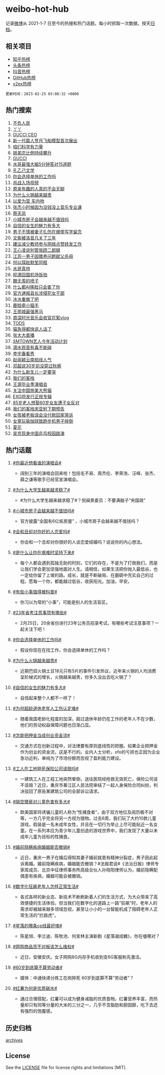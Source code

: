 # weibo-hot-hub

记录[微博](https://www.weibo.com)从 2021-1-7 日至今的热搜和热门话题。每小时抓取一次数据，按天[归档](archives)。

## 相关项目

- [知乎热榜](https://github.com/lonnyzhang423/zhihu-hot-hub)
- [头条热榜](https://github.com/lonnyzhang423/toutiao-hot-hub)
- [抖音热榜](https://github.com/lonnyzhang423/douyin-hot-hub)
- [GitHub热榜](https://github.com/lonnyzhang423/github-hot-hub)
- [v2ex热榜](https://github.com/lonnyzhang423/v2ex-hot-hub)


`更新时间：2023-02-25 03:08:32 +0800`

## 热门搜索

1. [不负人民](https://m.weibo.cn/search?containerid=100103type%3D1%26t%3D10%26q%3D%23%E4%B8%8D%E8%B4%9F%E4%BA%BA%E6%B0%91%23&stream_entry_id=51&isnewpage=1&extparam=seat%3D1%26stream_entry_id%3D51%26filter_type%3Drealtimehot%26c_type%3D51%26pos%3D0%26cate%3D10103%26dgr%3D0%26display_time%3D1677265711%26pre_seqid%3D16772657110680193607348&luicode=10000011&lfid=106003type%253D25%2526t%253D3%2526disable_hot%253D1%2526filter_type%253Drealtimehot)
1. [丫丫](https://m.weibo.cn/search?containerid=100103type%3D1%26t%3D10%26q%3D%E4%B8%AB%E4%B8%AB&stream_entry_id=31&isnewpage=1&extparam=seat%3D1%26q%3D%25E4%25B8%25AB%25E4%25B8%25AB%26dgr%3D0%26realpos%3D1%26pos%3D0%26stream_entry_id%3D31%26lcate%3D5001%26filter_type%3Drealtimehot%26flag%3D16%26band_rank%3D1%26c_type%3D31%26cate%3D5001%26display_time%3D1677265711%26pre_seqid%3D16772657110680193607348&luicode=10000011&lfid=106003type%253D25%2526t%253D3%2526disable_hot%253D1%2526filter_type%253Drealtimehot)
1. [GUCCI CEO](https://m.weibo.cn/search?containerid=100103type%3D1%26t%3D10%26q%3DGUCCI+CEO&stream_entry_id=31&isnewpage=1&extparam=seat%3D1%26q%3DGUCCI%2520CEO%26dgr%3D0%26realpos%3D2%26pos%3D1%26stream_entry_id%3D31%26lcate%3D5001%26filter_type%3Drealtimehot%26flag%3D16%26band_rank%3D2%26c_type%3D31%26cate%3D5001%26display_time%3D1677265711%26pre_seqid%3D16772657110680193607348&luicode=10000011&lfid=106003type%253D25%2526t%253D3%2526disable_hot%253D1%2526filter_type%253Drealtimehot)
1. [新一代载人登月飞船模型首次展出](https://m.weibo.cn/search?containerid=100103type%3D1%26t%3D10%26q%3D%23%E6%96%B0%E4%B8%80%E4%BB%A3%E8%BD%BD%E4%BA%BA%E7%99%BB%E6%9C%88%E9%A3%9E%E8%88%B9%E6%A8%A1%E5%9E%8B%E9%A6%96%E6%AC%A1%E5%B1%95%E5%87%BA%23&stream_entry_id=31&isnewpage=1&extparam=seat%3D1%26q%3D%2523%25E6%2596%25B0%25E4%25B8%2580%25E4%25BB%25A3%25E8%25BD%25BD%25E4%25BA%25BA%25E7%2599%25BB%25E6%259C%2588%25E9%25A3%259E%25E8%2588%25B9%25E6%25A8%25A1%25E5%259E%258B%25E9%25A6%2596%25E6%25AC%25A1%25E5%25B1%2595%25E5%2587%25BA%2523%26dgr%3D0%26realpos%3D3%26pos%3D2%26stream_entry_id%3D31%26lcate%3D5001%26filter_type%3Drealtimehot%26flag%3D0%26band_rank%3D3%26c_type%3D31%26cate%3D5001%26display_time%3D1677265711%26pre_seqid%3D16772657110680193607348&luicode=10000011&lfid=106003type%253D25%2526t%253D3%2526disable_hot%253D1%2526filter_type%253Drealtimehot)
1. [咱们科学有力量](https://m.weibo.cn/search?containerid=100103type%3D1%26t%3D10%26q%3D%23%E5%92%B1%E4%BB%AC%E7%A7%91%E5%AD%A6%E6%9C%89%E5%8A%9B%E9%87%8F%23&stream_entry_id=31&isnewpage=1&extparam=seat%3D1%26q%3D%2523%25E5%2592%25B1%25E4%25BB%25AC%25E7%25A7%2591%25E5%25AD%25A6%25E6%259C%2589%25E5%258A%259B%25E9%2587%258F%2523%26dgr%3D0%26pos%3D3%26stream_entry_id%3D31%26topic_ad%3D1%26lcate%3D5001%26filter_type%3Drealtimehot%26band_rank%3D4%26c_type%3D31%26cate%3D5001%26adid%3D180799%26display_time%3D1677265711%26pre_seqid%3D16772657110680193607348&luicode=10000011&lfid=106003type%253D25%2526t%253D3%2526disable_hot%253D1%2526filter_type%253Drealtimehot)
1. [姐弟恋比例持续攀升](https://m.weibo.cn/search?containerid=100103type%3D1%26t%3D10%26q%3D%23%E5%A7%90%E5%BC%9F%E6%81%8B%E6%AF%94%E4%BE%8B%E6%8C%81%E7%BB%AD%E6%94%80%E5%8D%87%23&stream_entry_id=31&isnewpage=1&extparam=seat%3D1%26q%3D%2523%25E5%25A7%2590%25E5%25BC%259F%25E6%2581%258B%25E6%25AF%2594%25E4%25BE%258B%25E6%258C%2581%25E7%25BB%25AD%25E6%2594%2580%25E5%258D%2587%2523%26dgr%3D0%26realpos%3D4%26pos%3D4%26stream_entry_id%3D31%26lcate%3D5001%26filter_type%3Drealtimehot%26flag%3D0%26band_rank%3D4%26c_type%3D31%26cate%3D5001%26display_time%3D1677265711%26pre_seqid%3D16772657110680193607348&luicode=10000011&lfid=106003type%253D25%2526t%253D3%2526disable_hot%253D1%2526filter_type%253Drealtimehot)
1. [GUCCI](https://m.weibo.cn/search?containerid=100103type%3D1%26t%3D10%26q%3DGUCCI&stream_entry_id=31&isnewpage=1&extparam=seat%3D1%26q%3DGUCCI%26dgr%3D0%26realpos%3D5%26pos%3D5%26stream_entry_id%3D31%26lcate%3D5001%26filter_type%3Drealtimehot%26flag%3D16%26band_rank%3D5%26c_type%3D31%26cate%3D5001%26display_time%3D1677265711%26pre_seqid%3D16772657110680193607348&luicode=10000011&lfid=106003type%253D25%2526t%253D3%2526disable_hot%253D1%2526filter_type%253Drealtimehot)
1. [水哥最强大脑5分钟答对15道题](https://m.weibo.cn/search?containerid=100103type%3D1%26t%3D10%26q%3D%23%E6%B0%B4%E5%93%A5%E6%9C%80%E5%BC%BA%E5%A4%A7%E8%84%915%E5%88%86%E9%92%9F%E7%AD%94%E5%AF%B915%E9%81%93%E9%A2%98%23&stream_entry_id=31&isnewpage=1&extparam=seat%3D1%26q%3D%2523%25E6%25B0%25B4%25E5%2593%25A5%25E6%259C%2580%25E5%25BC%25BA%25E5%25A4%25A7%25E8%2584%25915%25E5%2588%2586%25E9%2592%259F%25E7%25AD%2594%25E5%25AF%25B915%25E9%2581%2593%25E9%25A2%2598%2523%26dgr%3D0%26realpos%3D6%26pos%3D6%26stream_entry_id%3D31%26lcate%3D5001%26filter_type%3Drealtimehot%26flag%3D0%26band_rank%3D6%26c_type%3D31%26cate%3D5001%26display_time%3D1677265711%26pre_seqid%3D16772657110680193607348&luicode=10000011&lfid=106003type%253D25%2526t%253D3%2526disable_hot%253D1%2526filter_type%253Drealtimehot)
1. [孔乙己文学](https://m.weibo.cn/search?containerid=100103type%3D1%26t%3D10%26q%3D%23%E5%AD%94%E4%B9%99%E5%B7%B1%E6%96%87%E5%AD%A6%23&stream_entry_id=31&isnewpage=1&extparam=seat%3D1%26q%3D%2523%25E5%25AD%2594%25E4%25B9%2599%25E5%25B7%25B1%25E6%2596%2587%25E5%25AD%25A6%2523%26dgr%3D0%26realpos%3D7%26pos%3D7%26stream_entry_id%3D31%26lcate%3D5001%26filter_type%3Drealtimehot%26flag%3D16%26band_rank%3D7%26c_type%3D31%26cate%3D5001%26display_time%3D1677265711%26pre_seqid%3D16772657110680193607348&luicode=10000011&lfid=106003type%253D25%2526t%253D3%2526disable_hot%253D1%2526filter_type%253Drealtimehot)
1. [你会选择单休的工作吗](https://m.weibo.cn/search?containerid=100103type%3D1%26t%3D10%26q%3D%23%E4%BD%A0%E4%BC%9A%E9%80%89%E6%8B%A9%E5%8D%95%E4%BC%91%E7%9A%84%E5%B7%A5%E4%BD%9C%E5%90%97%23&stream_entry_id=31&isnewpage=1&extparam=seat%3D1%26q%3D%2523%25E4%25BD%25A0%25E4%25BC%259A%25E9%2580%2589%25E6%258B%25A9%25E5%258D%2595%25E4%25BC%2591%25E7%259A%2584%25E5%25B7%25A5%25E4%25BD%259C%25E5%2590%2597%2523%26dgr%3D0%26realpos%3D8%26pos%3D8%26stream_entry_id%3D31%26lcate%3D5001%26filter_type%3Drealtimehot%26flag%3D0%26band_rank%3D8%26c_type%3D31%26cate%3D5001%26display_time%3D1677265711%26pre_seqid%3D16772657110680193607348&luicode=10000011&lfid=106003type%253D25%2526t%253D3%2526disable_hot%253D1%2526filter_type%253Drealtimehot)
1. [肖战入场视频](https://m.weibo.cn/search?containerid=100103type%3D1%26t%3D10%26q%3D%E8%82%96%E6%88%98%E5%85%A5%E5%9C%BA%E8%A7%86%E9%A2%91&stream_entry_id=31&isnewpage=1&extparam=seat%3D1%26q%3D%25E8%2582%2596%25E6%2588%2598%25E5%2585%25A5%25E5%259C%25BA%25E8%25A7%2586%25E9%25A2%2591%26dgr%3D0%26realpos%3D9%26pos%3D9%26stream_entry_id%3D31%26lcate%3D5001%26filter_type%3Drealtimehot%26flag%3D16%26band_rank%3D9%26c_type%3D31%26cate%3D5001%26display_time%3D1677265711%26pre_seqid%3D16772657110680193607348&luicode=10000011&lfid=106003type%253D25%2526t%253D3%2526disable_hot%253D1%2526filter_type%253Drealtimehot)
1. [原来有趣的人真的不会无聊](https://m.weibo.cn/search?containerid=100103type%3D1%26t%3D10%26q%3D%23%E5%8E%9F%E6%9D%A5%E6%9C%89%E8%B6%A3%E7%9A%84%E4%BA%BA%E7%9C%9F%E7%9A%84%E4%B8%8D%E4%BC%9A%E6%97%A0%E8%81%8A%23&stream_entry_id=31&isnewpage=1&extparam=seat%3D1%26q%3D%2523%25E5%258E%259F%25E6%259D%25A5%25E6%259C%2589%25E8%25B6%25A3%25E7%259A%2584%25E4%25BA%25BA%25E7%259C%259F%25E7%259A%2584%25E4%25B8%258D%25E4%25BC%259A%25E6%2597%25A0%25E8%2581%258A%2523%26dgr%3D0%26realpos%3D10%26pos%3D10%26stream_entry_id%3D31%26lcate%3D5001%26filter_type%3Drealtimehot%26flag%3D16%26band_rank%3D10%26c_type%3D31%26cate%3D5001%26display_time%3D1677265711%26pre_seqid%3D16772657110680193607348&luicode=10000011&lfid=106003type%253D25%2526t%253D3%2526disable_hot%253D1%2526filter_type%253Drealtimehot)
1. [为什么火锅越来越贵](https://m.weibo.cn/search?containerid=100103type%3D1%26t%3D10%26q%3D%23%E4%B8%BA%E4%BB%80%E4%B9%88%E7%81%AB%E9%94%85%E8%B6%8A%E6%9D%A5%E8%B6%8A%E8%B4%B5%23&stream_entry_id=31&isnewpage=1&extparam=seat%3D1%26q%3D%2523%25E4%25B8%25BA%25E4%25BB%2580%25E4%25B9%2588%25E7%2581%25AB%25E9%2594%2585%25E8%25B6%258A%25E6%259D%25A5%25E8%25B6%258A%25E8%25B4%25B5%2523%26dgr%3D0%26realpos%3D11%26pos%3D11%26stream_entry_id%3D31%26lcate%3D5001%26filter_type%3Drealtimehot%26flag%3D0%26band_rank%3D11%26c_type%3D31%26cate%3D5001%26display_time%3D1677265711%26pre_seqid%3D16772657110680193607348&luicode=10000011&lfid=106003type%253D25%2526t%253D3%2526disable_hot%253D1%2526filter_type%253Drealtimehot)
1. [以爱为营 车内吻](https://m.weibo.cn/search?containerid=100103type%3D1%26t%3D10%26q%3D%E4%BB%A5%E7%88%B1%E4%B8%BA%E8%90%A5+%E8%BD%A6%E5%86%85%E5%90%BB&stream_entry_id=31&isnewpage=1&extparam=seat%3D1%26q%3D%25E4%25BB%25A5%25E7%2588%25B1%25E4%25B8%25BA%25E8%2590%25A5%2520%25E8%25BD%25A6%25E5%2586%2585%25E5%2590%25BB%26dgr%3D0%26realpos%3D12%26pos%3D12%26stream_entry_id%3D31%26lcate%3D5001%26filter_type%3Drealtimehot%26flag%3D0%26band_rank%3D12%26c_type%3D31%26cate%3D5001%26display_time%3D1677265711%26pre_seqid%3D16772657110680193607348&luicode=10000011&lfid=106003type%253D25%2526t%253D3%2526disable_hot%253D1%2526filter_type%253Drealtimehot)
1. [张杰小时候因为没钱没上音乐专业课](https://m.weibo.cn/search?containerid=100103type%3D1%26t%3D10%26q%3D%23%E5%BC%A0%E6%9D%B0%E5%B0%8F%E6%97%B6%E5%80%99%E5%9B%A0%E4%B8%BA%E6%B2%A1%E9%92%B1%E6%B2%A1%E4%B8%8A%E9%9F%B3%E4%B9%90%E4%B8%93%E4%B8%9A%E8%AF%BE%23&stream_entry_id=31&isnewpage=1&extparam=seat%3D1%26q%3D%2523%25E5%25BC%25A0%25E6%259D%25B0%25E5%25B0%258F%25E6%2597%25B6%25E5%2580%2599%25E5%259B%25A0%25E4%25B8%25BA%25E6%25B2%25A1%25E9%2592%25B1%25E6%25B2%25A1%25E4%25B8%258A%25E9%259F%25B3%25E4%25B9%2590%25E4%25B8%2593%25E4%25B8%259A%25E8%25AF%25BE%2523%26dgr%3D0%26realpos%3D13%26pos%3D13%26stream_entry_id%3D31%26lcate%3D5001%26filter_type%3Drealtimehot%26flag%3D0%26band_rank%3D13%26c_type%3D31%26cate%3D5001%26display_time%3D1677265711%26pre_seqid%3D16772657110680193607348&luicode=10000011&lfid=106003type%253D25%2526t%253D3%2526disable_hot%253D1%2526filter_type%253Drealtimehot)
1. [蔡天凤](https://m.weibo.cn/search?containerid=100103type%3D1%26t%3D10%26q%3D%E8%94%A1%E5%A4%A9%E5%87%A4&stream_entry_id=31&isnewpage=1&extparam=seat%3D1%26q%3D%25E8%2594%25A1%25E5%25A4%25A9%25E5%2587%25A4%26dgr%3D0%26realpos%3D14%26pos%3D14%26stream_entry_id%3D31%26lcate%3D5001%26filter_type%3Drealtimehot%26flag%3D0%26band_rank%3D14%26c_type%3D31%26cate%3D5001%26display_time%3D1677265711%26pre_seqid%3D16772657110680193607348&luicode=10000011&lfid=106003type%253D25%2526t%253D3%2526disable_hot%253D1%2526filter_type%253Drealtimehot)
1. [小城市房子会越来越不值钱吗](https://m.weibo.cn/search?containerid=100103type%3D1%26t%3D10%26q%3D%23%E5%B0%8F%E5%9F%8E%E5%B8%82%E6%88%BF%E5%AD%90%E4%BC%9A%E8%B6%8A%E6%9D%A5%E8%B6%8A%E4%B8%8D%E5%80%BC%E9%92%B1%E5%90%97%23&stream_entry_id=31&isnewpage=1&extparam=seat%3D1%26q%3D%2523%25E5%25B0%258F%25E5%259F%258E%25E5%25B8%2582%25E6%2588%25BF%25E5%25AD%2590%25E4%25BC%259A%25E8%25B6%258A%25E6%259D%25A5%25E8%25B6%258A%25E4%25B8%258D%25E5%2580%25BC%25E9%2592%25B1%25E5%2590%2597%2523%26dgr%3D0%26realpos%3D15%26pos%3D15%26stream_entry_id%3D31%26lcate%3D5001%26filter_type%3Drealtimehot%26flag%3D0%26band_rank%3D15%26c_type%3D31%26cate%3D5001%26display_time%3D1677265711%26pre_seqid%3D16772657110680193607348&luicode=10000011&lfid=106003type%253D25%2526t%253D3%2526disable_hot%253D1%2526filter_type%253Drealtimehot)
1. [自信的女生的魅力有多大](https://m.weibo.cn/search?containerid=100103type%3D1%26t%3D10%26q%3D%23%E8%87%AA%E4%BF%A1%E7%9A%84%E5%A5%B3%E7%94%9F%E7%9A%84%E9%AD%85%E5%8A%9B%E6%9C%89%E5%A4%9A%E5%A4%A7%23&stream_entry_id=31&isnewpage=1&extparam=seat%3D1%26q%3D%2523%25E8%2587%25AA%25E4%25BF%25A1%25E7%259A%2584%25E5%25A5%25B3%25E7%2594%259F%25E7%259A%2584%25E9%25AD%2585%25E5%258A%259B%25E6%259C%2589%25E5%25A4%259A%25E5%25A4%25A7%2523%26dgr%3D0%26realpos%3D16%26pos%3D16%26stream_entry_id%3D31%26lcate%3D5001%26filter_type%3Drealtimehot%26flag%3D0%26band_rank%3D16%26c_type%3D31%26cate%3D5001%26display_time%3D1677265711%26pre_seqid%3D16772657110680193607348&luicode=10000011&lfid=106003type%253D25%2526t%253D3%2526disable_hot%253D1%2526filter_type%253Drealtimehot)
1. [男子不慎被妻子扎伤在绷带写字留念](https://m.weibo.cn/search?containerid=100103type%3D1%26t%3D10%26q%3D%23%E7%94%B7%E5%AD%90%E4%B8%8D%E6%85%8E%E8%A2%AB%E5%A6%BB%E5%AD%90%E6%89%8E%E4%BC%A4%E5%9C%A8%E7%BB%B7%E5%B8%A6%E5%86%99%E5%AD%97%E7%95%99%E5%BF%B5%23&stream_entry_id=31&isnewpage=1&extparam=seat%3D1%26q%3D%2523%25E7%2594%25B7%25E5%25AD%2590%25E4%25B8%258D%25E6%2585%258E%25E8%25A2%25AB%25E5%25A6%25BB%25E5%25AD%2590%25E6%2589%258E%25E4%25BC%25A4%25E5%259C%25A8%25E7%25BB%25B7%25E5%25B8%25A6%25E5%2586%2599%25E5%25AD%2597%25E7%2595%2599%25E5%25BF%25B5%2523%26dgr%3D0%26realpos%3D17%26pos%3D17%26stream_entry_id%3D31%26lcate%3D5001%26filter_type%3Drealtimehot%26flag%3D0%26band_rank%3D17%26c_type%3D31%26cate%3D5001%26display_time%3D1677265711%26pre_seqid%3D16772657110680193607348&luicode=10000011&lfid=106003type%253D25%2526t%253D3%2526disable_hot%253D1%2526filter_type%253Drealtimehot)
1. [文紫被洛音凡关了三年](https://m.weibo.cn/search?containerid=100103type%3D1%26t%3D10%26q%3D%23%E6%96%87%E7%B4%AB%E8%A2%AB%E6%B4%9B%E9%9F%B3%E5%87%A1%E5%85%B3%E4%BA%86%E4%B8%89%E5%B9%B4%23&stream_entry_id=31&isnewpage=1&extparam=seat%3D1%26q%3D%2523%25E6%2596%2587%25E7%25B4%25AB%25E8%25A2%25AB%25E6%25B4%259B%25E9%259F%25B3%25E5%2587%25A1%25E5%2585%25B3%25E4%25BA%2586%25E4%25B8%2589%25E5%25B9%25B4%2523%26dgr%3D0%26realpos%3D18%26pos%3D18%26stream_entry_id%3D31%26lcate%3D5001%26filter_type%3Drealtimehot%26flag%3D0%26band_rank%3D18%26c_type%3D31%26cate%3D5001%26display_time%3D1677265711%26pre_seqid%3D16772657110680193607348&luicode=10000011&lfid=106003type%253D25%2526t%253D3%2526disable_hot%253D1%2526filter_type%253Drealtimehot)
1. [建议减少教师参与网络点赞转发工作](https://m.weibo.cn/search?containerid=100103type%3D1%26t%3D10%26q%3D%23%E5%BB%BA%E8%AE%AE%E5%87%8F%E5%B0%91%E6%95%99%E5%B8%88%E5%8F%82%E4%B8%8E%E7%BD%91%E7%BB%9C%E7%82%B9%E8%B5%9E%E8%BD%AC%E5%8F%91%E5%B7%A5%E4%BD%9C%23&stream_entry_id=31&isnewpage=1&extparam=seat%3D1%26q%3D%2523%25E5%25BB%25BA%25E8%25AE%25AE%25E5%2587%258F%25E5%25B0%2591%25E6%2595%2599%25E5%25B8%2588%25E5%258F%2582%25E4%25B8%258E%25E7%25BD%2591%25E7%25BB%259C%25E7%2582%25B9%25E8%25B5%259E%25E8%25BD%25AC%25E5%258F%2591%25E5%25B7%25A5%25E4%25BD%259C%2523%26dgr%3D0%26realpos%3D19%26pos%3D19%26stream_entry_id%3D31%26lcate%3D5001%26filter_type%3Drealtimehot%26flag%3D0%26band_rank%3D19%26c_type%3D31%26cate%3D5001%26display_time%3D1677265711%26pre_seqid%3D16772657110680193607348&luicode=10000011&lfid=106003type%253D25%2526t%253D3%2526disable_hot%253D1%2526filter_type%253Drealtimehot)
1. [王心凌说别管我跷二郎腿](https://m.weibo.cn/search?containerid=100103type%3D1%26t%3D10%26q%3D%23%E7%8E%8B%E5%BF%83%E5%87%8C%E8%AF%B4%E5%88%AB%E7%AE%A1%E6%88%91%E8%B7%B7%E4%BA%8C%E9%83%8E%E8%85%BF%23&stream_entry_id=31&isnewpage=1&extparam=seat%3D1%26q%3D%2523%25E7%258E%258B%25E5%25BF%2583%25E5%2587%258C%25E8%25AF%25B4%25E5%2588%25AB%25E7%25AE%25A1%25E6%2588%2591%25E8%25B7%25B7%25E4%25BA%258C%25E9%2583%258E%25E8%2585%25BF%2523%26dgr%3D0%26realpos%3D20%26pos%3D20%26stream_entry_id%3D31%26lcate%3D5001%26filter_type%3Drealtimehot%26flag%3D0%26band_rank%3D20%26c_type%3D31%26cate%3D5001%26display_time%3D1677265711%26pre_seqid%3D16772657110680193607348&luicode=10000011&lfid=106003type%253D25%2526t%253D3%2526disable_hot%253D1%2526filter_type%253Drealtimehot)
1. [江苏一男子因赡养问题弑父杀母](https://m.weibo.cn/search?containerid=100103type%3D1%26t%3D10%26q%3D%23%E6%B1%9F%E8%8B%8F%E4%B8%80%E7%94%B7%E5%AD%90%E5%9B%A0%E8%B5%A1%E5%85%BB%E9%97%AE%E9%A2%98%E5%BC%91%E7%88%B6%E6%9D%80%E6%AF%8D%23&stream_entry_id=31&isnewpage=1&extparam=seat%3D1%26q%3D%2523%25E6%25B1%259F%25E8%258B%258F%25E4%25B8%2580%25E7%2594%25B7%25E5%25AD%2590%25E5%259B%25A0%25E8%25B5%25A1%25E5%2585%25BB%25E9%2597%25AE%25E9%25A2%2598%25E5%25BC%2591%25E7%2588%25B6%25E6%259D%2580%25E6%25AF%258D%2523%26dgr%3D0%26realpos%3D21%26pos%3D21%26stream_entry_id%3D31%26lcate%3D5001%26filter_type%3Drealtimehot%26flag%3D0%26band_rank%3D21%26c_type%3D31%26cate%3D5001%26display_time%3D1677265711%26pre_seqid%3D16772657110680193607348&luicode=10000011&lfid=106003type%253D25%2526t%253D3%2526disable_hot%253D1%2526filter_type%253Drealtimehot)
1. [何以琛赵默笙同框](https://m.weibo.cn/search?containerid=100103type%3D1%26t%3D10%26q%3D%23%E4%BD%95%E4%BB%A5%E7%90%9B%E8%B5%B5%E9%BB%98%E7%AC%99%E5%90%8C%E6%A1%86%23&stream_entry_id=31&isnewpage=1&extparam=seat%3D1%26q%3D%2523%25E4%25BD%2595%25E4%25BB%25A5%25E7%2590%259B%25E8%25B5%25B5%25E9%25BB%2598%25E7%25AC%2599%25E5%2590%258C%25E6%25A1%2586%2523%26dgr%3D0%26realpos%3D22%26pos%3D22%26stream_entry_id%3D31%26lcate%3D5001%26filter_type%3Drealtimehot%26flag%3D0%26band_rank%3D22%26c_type%3D31%26cate%3D5001%26display_time%3D1677265711%26pre_seqid%3D16772657110680193607348&luicode=10000011&lfid=106003type%253D25%2526t%253D3%2526disable_hot%253D1%2526filter_type%253Drealtimehot)
1. [水哥真帅](https://m.weibo.cn/search?containerid=100103type%3D1%26t%3D10%26q%3D%E6%B0%B4%E5%93%A5%E7%9C%9F%E5%B8%85&stream_entry_id=31&isnewpage=1&extparam=seat%3D1%26q%3D%25E6%25B0%25B4%25E5%2593%25A5%25E7%259C%259F%25E5%25B8%2585%26dgr%3D0%26realpos%3D23%26pos%3D23%26stream_entry_id%3D31%26lcate%3D5001%26filter_type%3Drealtimehot%26flag%3D0%26band_rank%3D23%26c_type%3D31%26cate%3D5001%26display_time%3D1677265711%26pre_seqid%3D16772657110680193607348&luicode=10000011&lfid=106003type%253D25%2526t%253D3%2526disable_hot%253D1%2526filter_type%253Drealtimehot)
1. [程潇回国机场饭拍](https://m.weibo.cn/search?containerid=100103type%3D1%26t%3D10%26q%3D%23%E7%A8%8B%E6%BD%87%E5%9B%9E%E5%9B%BD%E6%9C%BA%E5%9C%BA%E9%A5%AD%E6%8B%8D%23&stream_entry_id=31&isnewpage=1&extparam=seat%3D1%26q%3D%2523%25E7%25A8%258B%25E6%25BD%2587%25E5%259B%259E%25E5%259B%25BD%25E6%259C%25BA%25E5%259C%25BA%25E9%25A5%25AD%25E6%258B%258D%2523%26dgr%3D0%26realpos%3D24%26pos%3D24%26stream_entry_id%3D31%26lcate%3D5001%26filter_type%3Drealtimehot%26flag%3D0%26band_rank%3D24%26c_type%3D31%26cate%3D5001%26display_time%3D1677265711%26pre_seqid%3D16772657110680193607348&luicode=10000011&lfid=106003type%253D25%2526t%253D3%2526disable_hot%253D1%2526filter_type%253Drealtimehot)
1. [魏无羡的喷子](https://m.weibo.cn/search?containerid=100103type%3D1%26t%3D10%26q%3D%23%E9%AD%8F%E6%97%A0%E7%BE%A1%E7%9A%84%E5%96%B7%E5%AD%90%23&stream_entry_id=31&isnewpage=1&extparam=seat%3D1%26q%3D%2523%25E9%25AD%258F%25E6%2597%25A0%25E7%25BE%25A1%25E7%259A%2584%25E5%2596%25B7%25E5%25AD%2590%2523%26dgr%3D0%26realpos%3D25%26pos%3D25%26stream_entry_id%3D31%26lcate%3D5001%26filter_type%3Drealtimehot%26flag%3D0%26band_rank%3D25%26c_type%3D31%26cate%3D5001%26display_time%3D1677265711%26pre_seqid%3D16772657110680193607348&luicode=10000011&lfid=106003type%253D25%2526t%253D3%2526disable_hot%253D1%2526filter_type%253Drealtimehot)
1. [什么都AI换脸只会害了你](https://m.weibo.cn/search?containerid=100103type%3D1%26t%3D10%26q%3D%23%E4%BB%80%E4%B9%88%E9%83%BDAI%E6%8D%A2%E8%84%B8%E5%8F%AA%E4%BC%9A%E5%AE%B3%E4%BA%86%E4%BD%A0%23&stream_entry_id=31&isnewpage=1&extparam=seat%3D1%26q%3D%2523%25E4%25BB%2580%25E4%25B9%2588%25E9%2583%25BDAI%25E6%258D%25A2%25E8%2584%25B8%25E5%258F%25AA%25E4%25BC%259A%25E5%25AE%25B3%25E4%25BA%2586%25E4%25BD%25A0%2523%26dgr%3D0%26realpos%3D26%26pos%3D26%26stream_entry_id%3D31%26lcate%3D5001%26filter_type%3Drealtimehot%26flag%3D0%26band_rank%3D26%26c_type%3D31%26cate%3D5001%26display_time%3D1677265711%26pre_seqid%3D16772657110680193607348&luicode=10000011&lfid=106003type%253D25%2526t%253D3%2526disable_hot%253D1%2526filter_type%253Drealtimehot)
1. [官方通报县长涉侵犯女干部](https://m.weibo.cn/search?containerid=100103type%3D1%26t%3D10%26q%3D%23%E5%AE%98%E6%96%B9%E9%80%9A%E6%8A%A5%E5%8E%BF%E9%95%BF%E6%B6%89%E4%BE%B5%E7%8A%AF%E5%A5%B3%E5%B9%B2%E9%83%A8%23&stream_entry_id=31&isnewpage=1&extparam=seat%3D1%26q%3D%2523%25E5%25AE%2598%25E6%2596%25B9%25E9%2580%259A%25E6%258A%25A5%25E5%258E%25BF%25E9%2595%25BF%25E6%25B6%2589%25E4%25BE%25B5%25E7%258A%25AF%25E5%25A5%25B3%25E5%25B9%25B2%25E9%2583%25A8%2523%26dgr%3D0%26realpos%3D27%26pos%3D27%26stream_entry_id%3D31%26lcate%3D5001%26filter_type%3Drealtimehot%26flag%3D0%26band_rank%3D27%26c_type%3D31%26cate%3D5001%26display_time%3D1677265711%26pre_seqid%3D16772657110680193607348&luicode=10000011&lfid=106003type%253D25%2526t%253D3%2526disable_hot%253D1%2526filter_type%253Drealtimehot)
1. [冰冰重做了吧](https://m.weibo.cn/search?containerid=100103type%3D1%26t%3D10%26q%3D%23%E5%86%B0%E5%86%B0%E9%87%8D%E5%81%9A%E4%BA%86%E5%90%A7%23&stream_entry_id=31&isnewpage=1&extparam=seat%3D1%26q%3D%2523%25E5%2586%25B0%25E5%2586%25B0%25E9%2587%258D%25E5%2581%259A%25E4%25BA%2586%25E5%2590%25A7%2523%26dgr%3D0%26realpos%3D28%26pos%3D28%26stream_entry_id%3D31%26lcate%3D5001%26filter_type%3Drealtimehot%26flag%3D0%26band_rank%3D28%26c_type%3D31%26cate%3D5001%26display_time%3D1677265711%26pre_seqid%3D16772657110680193607348&luicode=10000011&lfid=106003type%253D25%2526t%253D3%2526disable_hot%253D1%2526filter_type%253Drealtimehot)
1. [鹿晗牵小猫手](https://m.weibo.cn/search?containerid=100103type%3D1%26t%3D10%26q%3D%23%E9%B9%BF%E6%99%97%E7%89%B5%E5%B0%8F%E7%8C%AB%E6%89%8B%23&stream_entry_id=31&isnewpage=1&extparam=seat%3D1%26q%3D%2523%25E9%25B9%25BF%25E6%2599%2597%25E7%2589%25B5%25E5%25B0%258F%25E7%258C%25AB%25E6%2589%258B%2523%26dgr%3D0%26realpos%3D29%26pos%3D29%26stream_entry_id%3D31%26lcate%3D5001%26filter_type%3Drealtimehot%26flag%3D0%26band_rank%3D29%26c_type%3D31%26cate%3D5001%26display_time%3D1677265711%26pre_seqid%3D16772657110680193607348&luicode=10000011&lfid=106003type%253D25%2526t%253D3%2526disable_hot%253D1%2526filter_type%253Drealtimehot)
1. [王雨城最强黑马](https://m.weibo.cn/search?containerid=100103type%3D1%26t%3D10%26q%3D%23%E7%8E%8B%E9%9B%A8%E5%9F%8E%E6%9C%80%E5%BC%BA%E9%BB%91%E9%A9%AC%23&stream_entry_id=31&isnewpage=1&extparam=seat%3D1%26q%3D%2523%25E7%258E%258B%25E9%259B%25A8%25E5%259F%258E%25E6%259C%2580%25E5%25BC%25BA%25E9%25BB%2591%25E9%25A9%25AC%2523%26dgr%3D0%26realpos%3D30%26pos%3D30%26stream_entry_id%3D31%26lcate%3D5001%26filter_type%3Drealtimehot%26flag%3D0%26band_rank%3D30%26c_type%3D31%26cate%3D5001%26display_time%3D1677265711%26pre_seqid%3D16772657110680193607348&luicode=10000011&lfid=106003type%253D25%2526t%253D3%2526disable_hot%253D1%2526filter_type%253Drealtimehot)
1. [周深时光音乐会收官花絮vlog](https://m.weibo.cn/search?containerid=100103type%3D1%26t%3D10%26q%3D%23%E5%91%A8%E6%B7%B1%E6%97%B6%E5%85%89%E9%9F%B3%E4%B9%90%E4%BC%9A%E6%94%B6%E5%AE%98%E8%8A%B1%E7%B5%AEvlog%23&stream_entry_id=31&isnewpage=1&extparam=seat%3D1%26q%3D%2523%25E5%2591%25A8%25E6%25B7%25B1%25E6%2597%25B6%25E5%2585%2589%25E9%259F%25B3%25E4%25B9%2590%25E4%25BC%259A%25E6%2594%25B6%25E5%25AE%2598%25E8%258A%25B1%25E7%25B5%25AEvlog%2523%26dgr%3D0%26realpos%3D31%26pos%3D31%26stream_entry_id%3D31%26lcate%3D5001%26filter_type%3Drealtimehot%26flag%3D0%26band_rank%3D31%26c_type%3D31%26cate%3D5001%26display_time%3D1677265711%26pre_seqid%3D16772657110680193607348&luicode=10000011&lfid=106003type%253D25%2526t%253D3%2526disable_hot%253D1%2526filter_type%253Drealtimehot)
1. [TODS](https://m.weibo.cn/search?containerid=100103type%3D1%26t%3D10%26q%3DTODS&stream_entry_id=31&isnewpage=1&extparam=seat%3D1%26q%3DTODS%26dgr%3D0%26realpos%3D32%26pos%3D32%26stream_entry_id%3D31%26lcate%3D5001%26filter_type%3Drealtimehot%26flag%3D0%26band_rank%3D32%26c_type%3D31%26cate%3D5001%26display_time%3D1677265711%26pre_seqid%3D16772657110680193607348&luicode=10000011&lfid=106003type%253D25%2526t%253D3%2526disable_hot%253D1%2526filter_type%253Drealtimehot)
1. [猫急得都快说人话了](https://m.weibo.cn/search?containerid=100103type%3D1%26t%3D10%26q%3D%23%E7%8C%AB%E6%80%A5%E5%BE%97%E9%83%BD%E5%BF%AB%E8%AF%B4%E4%BA%BA%E8%AF%9D%E4%BA%86%23&stream_entry_id=31&isnewpage=1&extparam=seat%3D1%26q%3D%2523%25E7%258C%25AB%25E6%2580%25A5%25E5%25BE%2597%25E9%2583%25BD%25E5%25BF%25AB%25E8%25AF%25B4%25E4%25BA%25BA%25E8%25AF%259D%25E4%25BA%2586%2523%26dgr%3D0%26realpos%3D33%26pos%3D33%26stream_entry_id%3D31%26lcate%3D5001%26filter_type%3Drealtimehot%26flag%3D1%26band_rank%3D33%26c_type%3D31%26cate%3D5001%26display_time%3D1677265711%26pre_seqid%3D16772657110680193607348&luicode=10000011&lfid=106003type%253D25%2526t%253D3%2526disable_hot%253D1%2526filter_type%253Drealtimehot)
1. [张大大直播](https://m.weibo.cn/search?containerid=100103type%3D1%26t%3D10%26q%3D%23%E5%BC%A0%E5%A4%A7%E5%A4%A7%E7%9B%B4%E6%92%AD%23&stream_entry_id=31&isnewpage=1&extparam=seat%3D1%26q%3D%2523%25E5%25BC%25A0%25E5%25A4%25A7%25E5%25A4%25A7%25E7%259B%25B4%25E6%2592%25AD%2523%26dgr%3D0%26realpos%3D34%26pos%3D34%26stream_entry_id%3D31%26lcate%3D5001%26filter_type%3Drealtimehot%26flag%3D0%26band_rank%3D34%26c_type%3D31%26cate%3D5001%26display_time%3D1677265711%26pre_seqid%3D16772657110680193607348&luicode=10000011&lfid=106003type%253D25%2526t%253D3%2526disable_hot%253D1%2526filter_type%253Drealtimehot)
1. [SMTOWN艺人今年活动计划](https://m.weibo.cn/search?containerid=100103type%3D1%26t%3D10%26q%3D%23SMTOWN%E8%89%BA%E4%BA%BA%E4%BB%8A%E5%B9%B4%E6%B4%BB%E5%8A%A8%E8%AE%A1%E5%88%92%23&stream_entry_id=31&isnewpage=1&extparam=seat%3D1%26q%3D%2523SMTOWN%25E8%2589%25BA%25E4%25BA%25BA%25E4%25BB%258A%25E5%25B9%25B4%25E6%25B4%25BB%25E5%258A%25A8%25E8%25AE%25A1%25E5%2588%2592%2523%26dgr%3D0%26realpos%3D35%26pos%3D35%26stream_entry_id%3D31%26lcate%3D5001%26filter_type%3Drealtimehot%26flag%3D0%26band_rank%3D35%26c_type%3D31%26cate%3D5001%26display_time%3D1677265711%26pre_seqid%3D16772657110680193607348&luicode=10000011&lfid=106003type%253D25%2526t%253D3%2526disable_hot%253D1%2526filter_type%253Drealtimehot)
1. [滴水观音有毒不能碰](https://m.weibo.cn/search?containerid=100103type%3D1%26t%3D10%26q%3D%23%E6%BB%B4%E6%B0%B4%E8%A7%82%E9%9F%B3%E6%9C%89%E6%AF%92%E4%B8%8D%E8%83%BD%E7%A2%B0%23&stream_entry_id=31&isnewpage=1&extparam=seat%3D1%26q%3D%2523%25E6%25BB%25B4%25E6%25B0%25B4%25E8%25A7%2582%25E9%259F%25B3%25E6%259C%2589%25E6%25AF%2592%25E4%25B8%258D%25E8%2583%25BD%25E7%25A2%25B0%2523%26dgr%3D0%26realpos%3D36%26pos%3D36%26stream_entry_id%3D31%26lcate%3D5001%26filter_type%3Drealtimehot%26flag%3D0%26band_rank%3D36%26c_type%3D31%26cate%3D5001%26display_time%3D1677265711%26pre_seqid%3D16772657110680193607348&luicode=10000011&lfid=106003type%253D25%2526t%253D3%2526disable_hot%253D1%2526filter_type%253Drealtimehot)
1. [李宇春看秀](https://m.weibo.cn/search?containerid=100103type%3D1%26t%3D10%26q%3D%23%E6%9D%8E%E5%AE%87%E6%98%A5%E7%9C%8B%E7%A7%80%23&stream_entry_id=31&isnewpage=1&extparam=seat%3D1%26q%3D%2523%25E6%259D%258E%25E5%25AE%2587%25E6%2598%25A5%25E7%259C%258B%25E7%25A7%2580%2523%26dgr%3D0%26realpos%3D37%26pos%3D37%26stream_entry_id%3D31%26lcate%3D5001%26filter_type%3Drealtimehot%26flag%3D0%26band_rank%3D37%26c_type%3D31%26cate%3D5001%26display_time%3D1677265711%26pre_seqid%3D16772657110680193607348&luicode=10000011&lfid=106003type%253D25%2526t%253D3%2526disable_hot%253D1%2526filter_type%253Drealtimehot)
1. [赵丽颖云南拍戏人气](https://m.weibo.cn/search?containerid=100103type%3D1%26t%3D10%26q%3D%23%E8%B5%B5%E4%B8%BD%E9%A2%96%E4%BA%91%E5%8D%97%E6%8B%8D%E6%88%8F%E4%BA%BA%E6%B0%94%23&stream_entry_id=31&isnewpage=1&extparam=seat%3D1%26q%3D%2523%25E8%25B5%25B5%25E4%25B8%25BD%25E9%25A2%2596%25E4%25BA%2591%25E5%258D%2597%25E6%258B%258D%25E6%2588%258F%25E4%25BA%25BA%25E6%25B0%2594%2523%26dgr%3D0%26realpos%3D38%26pos%3D38%26stream_entry_id%3D31%26lcate%3D5001%26filter_type%3Drealtimehot%26flag%3D0%26band_rank%3D38%26c_type%3D31%26cate%3D5001%26display_time%3D1677265711%26pre_seqid%3D16772657110680193607348&luicode=10000011&lfid=106003type%253D25%2526t%253D3%2526disable_hot%253D1%2526filter_type%253Drealtimehot)
1. [邓超说30岁前没穿过秋裤](https://m.weibo.cn/search?containerid=100103type%3D1%26t%3D10%26q%3D%23%E9%82%93%E8%B6%85%E8%AF%B430%E5%B2%81%E5%89%8D%E6%B2%A1%E7%A9%BF%E8%BF%87%E7%A7%8B%E8%A3%A4%23&stream_entry_id=31&isnewpage=1&extparam=seat%3D1%26q%3D%2523%25E9%2582%2593%25E8%25B6%2585%25E8%25AF%25B430%25E5%25B2%2581%25E5%2589%258D%25E6%25B2%25A1%25E7%25A9%25BF%25E8%25BF%2587%25E7%25A7%258B%25E8%25A3%25A4%2523%26dgr%3D0%26realpos%3D39%26pos%3D39%26stream_entry_id%3D31%26lcate%3D5001%26filter_type%3Drealtimehot%26flag%3D0%26band_rank%3D39%26c_type%3D31%26cate%3D5001%26display_time%3D1677265711%26pre_seqid%3D16772657110680193607348&luicode=10000011&lfid=106003type%253D25%2526t%253D3%2526disable_hot%253D1%2526filter_type%253Drealtimehot)
1. [为什么新生儿一定要哭](https://m.weibo.cn/search?containerid=100103type%3D1%26t%3D10%26q%3D%23%E4%B8%BA%E4%BB%80%E4%B9%88%E6%96%B0%E7%94%9F%E5%84%BF%E4%B8%80%E5%AE%9A%E8%A6%81%E5%93%AD%23&stream_entry_id=31&isnewpage=1&extparam=seat%3D1%26q%3D%2523%25E4%25B8%25BA%25E4%25BB%2580%25E4%25B9%2588%25E6%2596%25B0%25E7%2594%259F%25E5%2584%25BF%25E4%25B8%2580%25E5%25AE%259A%25E8%25A6%2581%25E5%2593%25AD%2523%26dgr%3D0%26realpos%3D40%26pos%3D40%26stream_entry_id%3D31%26lcate%3D5001%26filter_type%3Drealtimehot%26flag%3D0%26band_rank%3D40%26c_type%3D31%26cate%3D5001%26display_time%3D1677265711%26pre_seqid%3D16772657110680193607348&luicode=10000011&lfid=106003type%253D25%2526t%253D3%2526disable_hot%253D1%2526filter_type%253Drealtimehot)
1. [我们的客栈](https://m.weibo.cn/search?containerid=100103type%3D1%26t%3D10%26q%3D%E6%88%91%E4%BB%AC%E7%9A%84%E5%AE%A2%E6%A0%88&stream_entry_id=31&isnewpage=1&extparam=seat%3D1%26q%3D%25E6%2588%2591%25E4%25BB%25AC%25E7%259A%2584%25E5%25AE%25A2%25E6%25A0%2588%26dgr%3D0%26realpos%3D41%26pos%3D41%26stream_entry_id%3D31%26lcate%3D5001%26filter_type%3Drealtimehot%26flag%3D0%26band_rank%3D41%26c_type%3D31%26cate%3D5001%26display_time%3D1677265711%26pre_seqid%3D16772657110680193607348&luicode=10000011&lfid=106003type%253D25%2526t%253D3%2526disable_hot%253D1%2526filter_type%253Drealtimehot)
1. [王源毕业季演唱会](https://m.weibo.cn/search?containerid=100103type%3D1%26t%3D10%26q%3D%23%E7%8E%8B%E6%BA%90%E6%AF%95%E4%B8%9A%E5%AD%A3%E6%BC%94%E5%94%B1%E4%BC%9A%23&stream_entry_id=31&isnewpage=1&extparam=seat%3D1%26q%3D%2523%25E7%258E%258B%25E6%25BA%2590%25E6%25AF%2595%25E4%25B8%259A%25E5%25AD%25A3%25E6%25BC%2594%25E5%2594%25B1%25E4%25BC%259A%2523%26dgr%3D0%26realpos%3D42%26pos%3D42%26stream_entry_id%3D31%26lcate%3D5001%26filter_type%3Drealtimehot%26flag%3D0%26band_rank%3D42%26c_type%3D31%26cate%3D5001%26display_time%3D1677265711%26pre_seqid%3D16772657110680193607348&luicode=10000011&lfid=106003type%253D25%2526t%253D3%2526disable_hot%253D1%2526filter_type%253Drealtimehot)
1. [关注中国旅美大熊猫](https://m.weibo.cn/search?containerid=100103type%3D1%26t%3D10%26q%3D%23%E5%85%B3%E6%B3%A8%E4%B8%AD%E5%9B%BD%E6%97%85%E7%BE%8E%E5%A4%A7%E7%86%8A%E7%8C%AB%23&stream_entry_id=31&isnewpage=1&extparam=seat%3D1%26q%3D%2523%25E5%2585%25B3%25E6%25B3%25A8%25E4%25B8%25AD%25E5%259B%25BD%25E6%2597%2585%25E7%25BE%258E%25E5%25A4%25A7%25E7%2586%258A%25E7%258C%25AB%2523%26dgr%3D0%26realpos%3D43%26pos%3D43%26stream_entry_id%3D31%26lcate%3D5001%26filter_type%3Drealtimehot%26flag%3D0%26band_rank%3D43%26c_type%3D31%26cate%3D5001%26display_time%3D1677265711%26pre_seqid%3D16772657110680193607348&luicode=10000011&lfid=106003type%253D25%2526t%253D3%2526disable_hot%253D1%2526filter_type%253Drealtimehot)
1. [EXO将发行正规专辑](https://m.weibo.cn/search?containerid=100103type%3D1%26t%3D10%26q%3D%23EXO%E5%B0%86%E5%8F%91%E8%A1%8C%E6%AD%A3%E8%A7%84%E4%B8%93%E8%BE%91%23&stream_entry_id=31&isnewpage=1&extparam=seat%3D1%26q%3D%2523EXO%25E5%25B0%2586%25E5%258F%2591%25E8%25A1%258C%25E6%25AD%25A3%25E8%25A7%2584%25E4%25B8%2593%25E8%25BE%2591%2523%26dgr%3D0%26realpos%3D44%26pos%3D44%26stream_entry_id%3D31%26lcate%3D5001%26filter_type%3Drealtimehot%26flag%3D0%26band_rank%3D44%26c_type%3D31%26cate%3D5001%26display_time%3D1677265711%26pre_seqid%3D16772657110680193607348&luicode=10000011&lfid=106003type%253D25%2526t%253D3%2526disable_hot%253D1%2526filter_type%253Drealtimehot)
1. [85岁老人想娶60岁女友遭子女反对](https://m.weibo.cn/search?containerid=100103type%3D1%26t%3D10%26q%3D%2385%E5%B2%81%E8%80%81%E4%BA%BA%E6%83%B3%E5%A8%B660%E5%B2%81%E5%A5%B3%E5%8F%8B%E9%81%AD%E5%AD%90%E5%A5%B3%E5%8F%8D%E5%AF%B9%23&stream_entry_id=31&isnewpage=1&extparam=seat%3D1%26q%3D%252385%25E5%25B2%2581%25E8%2580%2581%25E4%25BA%25BA%25E6%2583%25B3%25E5%25A8%25B660%25E5%25B2%2581%25E5%25A5%25B3%25E5%258F%258B%25E9%2581%25AD%25E5%25AD%2590%25E5%25A5%25B3%25E5%258F%258D%25E5%25AF%25B9%2523%26dgr%3D0%26realpos%3D45%26pos%3D45%26stream_entry_id%3D31%26lcate%3D5001%26filter_type%3Drealtimehot%26flag%3D0%26band_rank%3D45%26c_type%3D31%26cate%3D5001%26display_time%3D1677265711%26pre_seqid%3D16772657110680193607348&luicode=10000011&lfid=106003type%253D25%2526t%253D3%2526disable_hot%253D1%2526filter_type%253Drealtimehot)
1. [我们的客栈宋亚轩下期预告](https://m.weibo.cn/search?containerid=100103type%3D1%26t%3D10%26q%3D%23%E6%88%91%E4%BB%AC%E7%9A%84%E5%AE%A2%E6%A0%88%E5%AE%8B%E4%BA%9A%E8%BD%A9%E4%B8%8B%E6%9C%9F%E9%A2%84%E5%91%8A%23&stream_entry_id=31&isnewpage=1&extparam=seat%3D1%26q%3D%2523%25E6%2588%2591%25E4%25BB%25AC%25E7%259A%2584%25E5%25AE%25A2%25E6%25A0%2588%25E5%25AE%258B%25E4%25BA%259A%25E8%25BD%25A9%25E4%25B8%258B%25E6%259C%259F%25E9%25A2%2584%25E5%2591%258A%2523%26dgr%3D0%26realpos%3D46%26pos%3D46%26stream_entry_id%3D31%26lcate%3D5001%26filter_type%3Drealtimehot%26flag%3D0%26band_rank%3D46%26c_type%3D31%26cate%3D5001%26display_time%3D1677265711%26pre_seqid%3D16772657110680193607348&luicode=10000011&lfid=106003type%253D25%2526t%253D3%2526disable_hot%253D1%2526filter_type%253Drealtimehot)
1. [女孩被老板误会没付款回家哭诉](https://m.weibo.cn/search?containerid=100103type%3D1%26t%3D10%26q%3D%23%E5%A5%B3%E5%AD%A9%E8%A2%AB%E8%80%81%E6%9D%BF%E8%AF%AF%E4%BC%9A%E6%B2%A1%E4%BB%98%E6%AC%BE%E5%9B%9E%E5%AE%B6%E5%93%AD%E8%AF%89%23&stream_entry_id=31&isnewpage=1&extparam=seat%3D1%26q%3D%2523%25E5%25A5%25B3%25E5%25AD%25A9%25E8%25A2%25AB%25E8%2580%2581%25E6%259D%25BF%25E8%25AF%25AF%25E4%25BC%259A%25E6%25B2%25A1%25E4%25BB%2598%25E6%25AC%25BE%25E5%259B%259E%25E5%25AE%25B6%25E5%2593%25AD%25E8%25AF%2589%2523%26dgr%3D0%26realpos%3D47%26pos%3D47%26stream_entry_id%3D31%26lcate%3D5001%26filter_type%3Drealtimehot%26flag%3D0%26band_rank%3D47%26c_type%3D31%26cate%3D5001%26display_time%3D1677265711%26pre_seqid%3D16772657110680193607348&luicode=10000011&lfid=106003type%253D25%2526t%253D3%2526disable_hot%253D1%2526filter_type%253Drealtimehot)
1. [女童玩瑜伽球致跑步机男子摔倒](https://m.weibo.cn/search?containerid=100103type%3D1%26t%3D10%26q%3D%23%E5%A5%B3%E7%AB%A5%E7%8E%A9%E7%91%9C%E4%BC%BD%E7%90%83%E8%87%B4%E8%B7%91%E6%AD%A5%E6%9C%BA%E7%94%B7%E5%AD%90%E6%91%94%E5%80%92%23&stream_entry_id=31&isnewpage=1&extparam=seat%3D1%26q%3D%2523%25E5%25A5%25B3%25E7%25AB%25A5%25E7%258E%25A9%25E7%2591%259C%25E4%25BC%25BD%25E7%2590%2583%25E8%2587%25B4%25E8%25B7%2591%25E6%25AD%25A5%25E6%259C%25BA%25E7%2594%25B7%25E5%25AD%2590%25E6%2591%2594%25E5%2580%2592%2523%26dgr%3D0%26realpos%3D48%26pos%3D48%26stream_entry_id%3D31%26lcate%3D5001%26filter_type%3Drealtimehot%26flag%3D0%26band_rank%3D48%26c_type%3D31%26cate%3D5001%26display_time%3D1677265711%26pre_seqid%3D16772657110680193607348&luicode=10000011&lfid=106003type%253D25%2526t%253D3%2526disable_hot%253D1%2526filter_type%253Drealtimehot)
1. [夏花](https://m.weibo.cn/search?containerid=100103type%3D1%26t%3D10%26q%3D%E5%A4%8F%E8%8A%B1&stream_entry_id=31&isnewpage=1&extparam=seat%3D1%26q%3D%25E5%25A4%258F%25E8%258A%25B1%26dgr%3D0%26realpos%3D49%26pos%3D49%26stream_entry_id%3D31%26lcate%3D5001%26filter_type%3Drealtimehot%26flag%3D0%26band_rank%3D49%26c_type%3D31%26cate%3D5001%26display_time%3D1677265711%26pre_seqid%3D16772657110680193607348&luicode=10000011&lfid=106003type%253D25%2526t%253D3%2526disable_hot%253D1%2526filter_type%253Drealtimehot)
1. [吴京现身中国乒乓校园路演](https://m.weibo.cn/search?containerid=100103type%3D1%26t%3D10%26q%3D%23%E5%90%B4%E4%BA%AC%E7%8E%B0%E8%BA%AB%E4%B8%AD%E5%9B%BD%E4%B9%92%E4%B9%93%E6%A0%A1%E5%9B%AD%E8%B7%AF%E6%BC%94%23&stream_entry_id=31&isnewpage=1&extparam=seat%3D1%26q%3D%2523%25E5%2590%25B4%25E4%25BA%25AC%25E7%258E%25B0%25E8%25BA%25AB%25E4%25B8%25AD%25E5%259B%25BD%25E4%25B9%2592%25E4%25B9%2593%25E6%25A0%25A1%25E5%259B%25AD%25E8%25B7%25AF%25E6%25BC%2594%2523%26dgr%3D0%26realpos%3D50%26pos%3D50%26stream_entry_id%3D31%26lcate%3D5001%26filter_type%3Drealtimehot%26flag%3D0%26band_rank%3D50%26c_type%3D31%26cate%3D5001%26display_time%3D1677265711%26pre_seqid%3D16772657110680193607348&luicode=10000011&lfid=106003type%253D25%2526t%253D3%2526disable_hot%253D1%2526filter_type%253Drealtimehot)

## 热门话题

1. [#你最近想看谁的演唱会#](https://m.weibo.cn/search?containerid=231522type%3D1%26t%3D10%26q%3D%23%E4%BD%A0%E6%9C%80%E8%BF%91%E6%83%B3%E7%9C%8B%E8%B0%81%E7%9A%84%E6%BC%94%E5%94%B1%E4%BC%9A%23&stream_entry_id=128&isnewpage=1&extparam=seat%3D1%26lcate%3D5004%26dgr%3D0%26c_type%3D128%26pos%3D1-0-0%26cate%3D5004%26unitid%3D1677227831806%26display_time%3D1677265712%26pre_seqid%3D1677265712765027668121&luicode=10000011&lfid=231648_-_4)
    - 阔别三年的演唱会回来啦！包括毛不易、周杰伦、李荣浩、汪峰、张杰、薛之谦等歌手已经官宣演唱会。

1. [#为什么大学生越来越求稳了#](https://m.weibo.cn/search?containerid=231522type%3D1%26t%3D10%26q%3D%23%E4%B8%BA%E4%BB%80%E4%B9%88%E5%A4%A7%E5%AD%A6%E7%94%9F%E8%B6%8A%E6%9D%A5%E8%B6%8A%E6%B1%82%E7%A8%B3%E4%BA%86%23&stream_entry_id=128&isnewpage=1&extparam=seat%3D1%26lcate%3D5004%26dgr%3D0%26c_type%3D128%26pos%3D1-0-1%26cate%3D5004%26unitid%3D1677213733976%26display_time%3D1677265712%26pre_seqid%3D1677265712765027668121&luicode=10000011&lfid=231648_-_4)
    - #为什么大学生越来越求稳了#？倪闽景委员：不要满脑子“央国政”

1. [#小城市房子会越来越不值钱吗#](https://m.weibo.cn/search?containerid=231522type%3D1%26t%3D10%26q%3D%23%E5%B0%8F%E5%9F%8E%E5%B8%82%E6%88%BF%E5%AD%90%E4%BC%9A%E8%B6%8A%E6%9D%A5%E8%B6%8A%E4%B8%8D%E5%80%BC%E9%92%B1%E5%90%97%23&stream_entry_id=128&isnewpage=1&extparam=seat%3D1%26lcate%3D5004%26dgr%3D0%26c_type%3D128%26pos%3D1-0-2%26cate%3D5004%26unitid%3D1677243142103%26display_time%3D1677265712%26pre_seqid%3D1677265712765027668121&luicode=10000011&lfid=231648_-_4)
    - 官方披露“全国有6亿栋房屋” ，小城市房子会越来越不值钱吗？

1. [#会和丑却对你好的人恋爱吗#](https://m.weibo.cn/search?containerid=231522type%3D1%26t%3D10%26q%3D%23%E4%BC%9A%E5%92%8C%E4%B8%91%E5%8D%B4%E5%AF%B9%E4%BD%A0%E5%A5%BD%E7%9A%84%E4%BA%BA%E6%81%8B%E7%88%B1%E5%90%97%23&stream_entry_id=128&isnewpage=1&extparam=seat%3D1%26lcate%3D5004%26dgr%3D0%26c_type%3D128%26pos%3D1-0-3%26cate%3D5004%26unitid%3D1677153145710%26display_time%3D1677265712%26pre_seqid%3D1677265712765027668121&luicode=10000011&lfid=231648_-_4)
    - 你会和一个丑却对你很好的人谈恋爱结婚吗？说说你的内心想法。

1. [#是什么让你在艰难时坚持下来#](https://m.weibo.cn/search?containerid=231522type%3D1%26t%3D10%26q%3D%23%E6%98%AF%E4%BB%80%E4%B9%88%E8%AE%A9%E4%BD%A0%E5%9C%A8%E8%89%B0%E9%9A%BE%E6%97%B6%E5%9D%9A%E6%8C%81%E4%B8%8B%E6%9D%A5%23&stream_entry_id=128&isnewpage=1&extparam=seat%3D1%26lcate%3D5004%26dgr%3D0%26c_type%3D128%26pos%3D1-0-4%26cate%3D5004%26unitid%3D1677194257289%26display_time%3D1677265712%26pre_seqid%3D1677265712765027668121&luicode=10000011&lfid=231648_-_4)
    - 每个人都会遇到孤独无助的时刻，它们的存在，不是为了打倒我们，而是让我们学会更加坚强地面对人生。请相信，如果生活把你抛入最低谷，也一定给你留了上坡的路。成长，就是不断破局、在磨砺中充实自己的过程。愿每一个你，都能越过低谷，收获阳光。加油，早安。

1. [#有些小事值得被科普#](https://m.weibo.cn/search?containerid=231522type%3D1%26t%3D10%26q%3D%23%E6%9C%89%E4%BA%9B%E5%B0%8F%E4%BA%8B%E5%80%BC%E5%BE%97%E8%A2%AB%E7%A7%91%E6%99%AE%23&stream_entry_id=128&isnewpage=1&extparam=seat%3D1%26lcate%3D5004%26dgr%3D0%26c_type%3D128%26pos%3D1-0-5%26cate%3D5004%26unitid%3D1677197526032%26display_time%3D1677265712%26pre_seqid%3D1677265712765027668121&luicode=10000011&lfid=231648_-_4)
    - 你习以为常的“小事”，可能是别人的生活盲区。

1. [#23年省考注意事项有哪些#](https://m.weibo.cn/search?containerid=231522type%3D1%26t%3D10%26q%3D%2323%E5%B9%B4%E7%9C%81%E8%80%83%E6%B3%A8%E6%84%8F%E4%BA%8B%E9%A1%B9%E6%9C%89%E5%93%AA%E4%BA%9B%23&stream_entry_id=128&isnewpage=1&extparam=seat%3D1%26lcate%3D5004%26dgr%3D0%26c_type%3D128%26pos%3D1-0-6%26cate%3D5004%26unitid%3D1677206255614%26display_time%3D1677265712%26pre_seqid%3D1677265712765027668121&luicode=10000011&lfid=231648_-_4)
    - 2月25日，20余省份进行23年公务员招录考试，有哪些考试注意事项？一起关注下吧！

1. [#你会选择单休的工作吗#](https://m.weibo.cn/search?containerid=231522type%3D1%26t%3D10%26q%3D%23%E4%BD%A0%E4%BC%9A%E9%80%89%E6%8B%A9%E5%8D%95%E4%BC%91%E7%9A%84%E5%B7%A5%E4%BD%9C%E5%90%97%23&stream_entry_id=128&isnewpage=1&extparam=seat%3D1%26lcate%3D5004%26dgr%3D0%26c_type%3D128%26pos%3D1-0-7%26cate%3D5004%26unitid%3D1677253927935%26display_time%3D1677265712%26pre_seqid%3D1677265712765027668121&luicode=10000011&lfid=231648_-_4)
    - 假设你现在在找工作，你会选择单休的工作吗？

1. [#为什么火锅越来越贵#](https://m.weibo.cn/search?containerid=231522type%3D1%26t%3D10%26q%3D%23%E4%B8%BA%E4%BB%80%E4%B9%88%E7%81%AB%E9%94%85%E8%B6%8A%E6%9D%A5%E8%B6%8A%E8%B4%B5%23&stream_entry_id=128&isnewpage=1&extparam=seat%3D1%26lcate%3D5004%26dgr%3D0%26c_type%3D128%26pos%3D1-0-8%26cate%3D5004%26unitid%3D1677253354592%26display_time%3D1677265712%26pre_seqid%3D1677265712765027668121&luicode=10000011&lfid=231648_-_4)
    - 近期巴奴火锅土豆18元只有5片的事件引发热议，近年来火锅的人均消费呈阶梯式的增长，火锅越来越贵，你多久没出去吃火锅了？

1. [#自信的女生的魅力有多大#](https://m.weibo.cn/search?containerid=231522type%3D1%26t%3D10%26q%3D%23%E8%87%AA%E4%BF%A1%E7%9A%84%E5%A5%B3%E7%94%9F%E7%9A%84%E9%AD%85%E5%8A%9B%E6%9C%89%E5%A4%9A%E5%A4%A7%23&stream_entry_id=128&isnewpage=1&extparam=seat%3D1%26lcate%3D5004%26dgr%3D0%26c_type%3D128%26pos%3D1-0-9%26cate%3D5004%26unitid%3D1677253938234%26display_time%3D1677265712%26pre_seqid%3D1677265712765027668121&luicode=10000011&lfid=231648_-_4)
    - 自信起来整个人都不一样了！

1. [#为何超龄退休老年人工伤认定难#](https://m.weibo.cn/search?containerid=231522type%3D1%26t%3D10%26q%3D%23%E4%B8%BA%E4%BD%95%E8%B6%85%E9%BE%84%E9%80%80%E4%BC%91%E8%80%81%E5%B9%B4%E4%BA%BA%E5%B7%A5%E4%BC%A4%E8%AE%A4%E5%AE%9A%E9%9A%BE%23&stream_entry_id=128&isnewpage=1&extparam=seat%3D1%26lcate%3D5004%26dgr%3D0%26c_type%3D128%26pos%3D1-0-10%26cate%3D5004%26unitid%3D1677205663870%26display_time%3D1677265712%26pre_seqid%3D1677265712765027668121&luicode=10000011&lfid=231648_-_4)
    - 随着我国老龄化程度的加深，超过退休年龄仍在工作的老年人不在少数，他们的劳动权益保障问题也日渐凸显。

1. [#怎能把押金当成创业资金流#](https://m.weibo.cn/search?containerid=231522type%3D1%26t%3D10%26q%3D%23%E6%80%8E%E8%83%BD%E6%8A%8A%E6%8A%BC%E9%87%91%E5%BD%93%E6%88%90%E5%88%9B%E4%B8%9A%E8%B5%84%E9%87%91%E6%B5%81%23&stream_entry_id=128&isnewpage=1&extparam=seat%3D1%26lcate%3D5004%26dgr%3D0%26c_type%3D128%26pos%3D1-0-11%26cate%3D5004%26unitid%3D1677131840822%26display_time%3D1677265712%26pre_seqid%3D1677265712765027668121&luicode=10000011&lfid=231648_-_4)
    - 交通方式在创新过程中，对法律要有原则底线性的把握。如果企业把押金作为创业的资金流，这是不行的。业内人士分析，ofo的亏损也正因为企业急功近利，单纯为了市场份额而忽视了盈利能力建设。

1. [#工人在工地猝死保险公司该赔吗#](https://m.weibo.cn/search?containerid=231522type%3D1%26t%3D10%26q%3D%23%E5%B7%A5%E4%BA%BA%E5%9C%A8%E5%B7%A5%E5%9C%B0%E7%8C%9D%E6%AD%BB%E4%BF%9D%E9%99%A9%E5%85%AC%E5%8F%B8%E8%AF%A5%E8%B5%94%E5%90%97%23&stream_entry_id=128&isnewpage=1&extparam=seat%3D1%26lcate%3D5004%26dgr%3D0%26c_type%3D128%26pos%3D1-0-12%26cate%3D5004%26unitid%3D1677248560018%26display_time%3D1677265712%26pre_seqid%3D1677265712765027668121&luicode=10000011&lfid=231648_-_4)
    - 一建筑工人在工程工地突然晕倒，送往医院经抢救无效死亡，保险公司该不该赔？近日，重庆市綦江区人民法院审结了一起人身保险合同纠纷，判决驳回了原告某建筑公司的全部诉讼请求。

1. [#隔空猥亵对儿童危害有多大#](https://m.weibo.cn/search?containerid=231522type%3D1%26t%3D10%26q%3D%23%E9%9A%94%E7%A9%BA%E7%8C%A5%E4%BA%B5%E5%AF%B9%E5%84%BF%E7%AB%A5%E5%8D%B1%E5%AE%B3%E6%9C%89%E5%A4%9A%E5%A4%A7%23&stream_entry_id=128&isnewpage=1&extparam=seat%3D1%26lcate%3D5004%26dgr%3D0%26c_type%3D128%26pos%3D1-0-13%26cate%3D5004%26unitid%3D1677215554504%26display_time%3D1677265712%26pre_seqid%3D1677265712765027668121&luicode=10000011&lfid=231648_-_4)
    - 欧美国家将诱骗儿童的人称为“性捕食者“，由于双方地位及阅历极不对等，一方几乎完全将另一方视为猎物。过去6周，我们玩了大约10款儿童游戏，假装是一名未成年女性，并且在一切行为举止上尽可能贴近一名女童。在一系列本应为青少年儿童创造的游戏世界中，我们发现了大量以未成年儿童为目标的性捕食。

1. [#婚前隐瞒疾病婚姻能否撤销#](https://m.weibo.cn/search?containerid=231522type%3D1%26t%3D10%26q%3D%23%E5%A9%9A%E5%89%8D%E9%9A%90%E7%9E%92%E7%96%BE%E7%97%85%E5%A9%9A%E5%A7%BB%E8%83%BD%E5%90%A6%E6%92%A4%E9%94%80%23&stream_entry_id=128&isnewpage=1&extparam=seat%3D1%26lcate%3D5004%26dgr%3D0%26c_type%3D128%26pos%3D1-0-14%26cate%3D5004%26unitid%3D1677214642453%26display_time%3D1677265712%26pre_seqid%3D1677265712765027668121&luicode=10000011&lfid=231648_-_4)
    - 近日，重庆一男子在婚后得知其妻子婚前就患有精神分裂症，男子因此起诉离婚。婚前隐瞒疾病，婚姻能否撤销？#法报君说#《法治日报》律师专家库成员、北京中征律师事务所高级合伙人孙晓阳律师认为，婚前隐瞒配偶患有疾病，婚姻可能会被撤销。

1. [#数字化狂飙老年人怎样正常生活#](https://m.weibo.cn/search?containerid=231522type%3D1%26t%3D10%26q%3D%23%E6%95%B0%E5%AD%97%E5%8C%96%E7%8B%82%E9%A3%99%E8%80%81%E5%B9%B4%E4%BA%BA%E6%80%8E%E6%A0%B7%E6%AD%A3%E5%B8%B8%E7%94%9F%E6%B4%BB%23&stream_entry_id=128&isnewpage=1&extparam=seat%3D1%26lcate%3D5004%26dgr%3D0%26c_type%3D128%26pos%3D1-0-15%26cate%3D5004%26unitid%3D1677148354878%26display_time%3D1677265712%26pre_seqid%3D1677265712765027668121&luicode=10000011&lfid=231648_-_4)
    - 各式各样的新业态、新技术不断刷新着人们的生活方式，为大众带来了高效便捷的生活体验，但当我们在数字化的道路上一路“狂飙”时，老年人的需求却被越来越多领域忽视，甚至让小小的一台智能机成了阻碍老年人正常生活的“拦路虎”。

1. [#星落的哪条cp线最好嗑#](https://m.weibo.cn/search?containerid=231522type%3D1%26t%3D10%26q%3D%23%E6%98%9F%E8%90%BD%E7%9A%84%E5%93%AA%E6%9D%A1cp%E7%BA%BF%E6%9C%80%E5%A5%BD%E5%97%91%23&stream_entry_id=128&isnewpage=1&extparam=seat%3D1%26lcate%3D5004%26dgr%3D0%26c_type%3D128%26pos%3D1-0-16%26cate%3D5004%26unitid%3D1677128554974%26display_time%3D1677265712%26pre_seqid%3D1677265712765027668121&luicode=10000011&lfid=231648_-_4)
    - 陈星旭、李兰迪、陈牧池、何宣林主演新剧《星落凝成糖》，你在嗑哪对？

1. [#网购商品货不对板该怎么维权#](https://m.weibo.cn/search?containerid=231522type%3D1%26t%3D10%26q%3D%23%E7%BD%91%E8%B4%AD%E5%95%86%E5%93%81%E8%B4%A7%E4%B8%8D%E5%AF%B9%E6%9D%BF%E8%AF%A5%E6%80%8E%E4%B9%88%E7%BB%B4%E6%9D%83%23&stream_entry_id=128&isnewpage=1&extparam=seat%3D1%26lcate%3D5004%26dgr%3D0%26c_type%3D128%26pos%3D1-0-17%26cate%3D5004%26unitid%3D1677122837979%26display_time%3D1677265712%26pre_seqid%3D1677265712765027668121&luicode=10000011&lfid=231648_-_4)
    - 近日，安徽安庆。女子网购8G内存手机收到变6G客服称先激活。

1. [#60岁到底算不算劳动者#](https://m.weibo.cn/search?containerid=231522type%3D1%26t%3D10%26q%3D%2360%E5%B2%81%E5%88%B0%E5%BA%95%E7%AE%97%E4%B8%8D%E7%AE%97%E5%8A%B3%E5%8A%A8%E8%80%85%23&stream_entry_id=128&isnewpage=1&extparam=seat%3D1%26lcate%3D5004%26dgr%3D0%26c_type%3D128%26pos%3D1-0-18%26cate%3D5004%26unitid%3D1677113847317%26display_time%3D1677265712%26pre_seqid%3D1677265712765027668121&luicode=10000011&lfid=231648_-_4)
    - 媒体：中通快递分拣工在岗猝死 60岁到底算不算“劳动者”？

1. [#红薯为何是优质碳水#](https://m.weibo.cn/search?containerid=231522type%3D1%26t%3D10%26q%3D%23%E7%BA%A2%E8%96%AF%E4%B8%BA%E4%BD%95%E6%98%AF%E4%BC%98%E8%B4%A8%E7%A2%B3%E6%B0%B4%23&stream_entry_id=128&isnewpage=1&extparam=seat%3D1%26lcate%3D5004%26dgr%3D0%26c_type%3D128%26pos%3D1-0-19%26cate%3D5004%26unitid%3D1677256966921%26display_time%3D1677265712%26pre_seqid%3D1677265712765027668121&luicode=10000011&lfid=231648_-_4)
    - 通过合理搭配，红薯可以成为健身减脂的优质食物。红薯营养丰富，而热量却只有同等分量的大米的三分之一，几乎不含脂肪和胆固醇，吃下去还有强烈的饱腹感。


## 历史归档

[archives](archives)

## License

See the [LICENSE](LICENSE) file for license rights and limitations (MIT).
